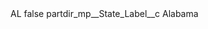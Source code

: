 <?xml version="1.0" encoding="UTF-8"?>
<CustomMetadata xmlns="http://soap.sforce.com/2006/04/metadata" xmlns:xsi="http://www.w3.org/2001/XMLSchema-instance" xmlns:xsd="http://www.w3.org/2001/XMLSchema">
    <label>AL</label>
    <protected>false</protected>
    <values>
        <field>partdir_mp__State_Label__c</field>
        <value xsi:type="xsd:string">Alabama</value>
    </values>
</CustomMetadata>
